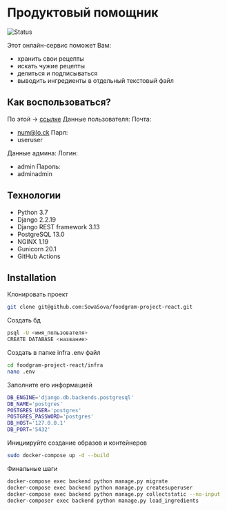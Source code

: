 

# Продуктовый помощник

![Status](https://github.com/SowaSova/foodgram-project-react/actions/workflows/main.yml/badge.svg)

Этот онлайн-сервис поможет Вам:

- хранить свои рецепты
- искать чужие рецепты
- делиться и подписываться
- выводить ингредиенты в отдельный текстовый файл

## Как воспользоваться?

По этой -> [ссылке](http://158.160.11.185/)
Данные пользователя:
Почта: 
* num@lo.ck
Парл:
* useruser

Данные админа:
Логин:
* admin
Пароль:
* adminadmin

## Технологии

- Python 3.7
- Django 2.2.19
- Django REST framework 3.13
- PostgreSQL 13.0
- NGINX 1.19
- Gunicorn 20.1
- GitHub Actions


## Installation

Клонировать проект
```sh
git clone git@github.com:SowaSova/foodgram-project-react.git
```

Создать бд
```sh
psql -U <имя_пользователя>
CREATE DATABASE <название>
```

Создать в папке infra .env файл
```sh
cd foodgram-project-react/infra
nano .env
```

Заполните его информацией
```sh
DB_ENGINE='django.db.backends.postgresql'
DB_NAME='postgres'
POSTGRES_USER='postgres'
POSTGRES_PASSWORD='postgres'
DB_HOST='127.0.0.1'
DB_PORT='5432'
```

Инициируйте создание образов и контейнеров
```sh
sudo docker-compose up -d --build
```

Финальные шаги
```sh
docker-compose exec backend python manage.py migrate
docker-compose exec backend python manage.py createsuperuser
docker-compose exec backend python manage.py collectstatic --no-input
docker-composer exec backend python manage.py load_ingredients
```


